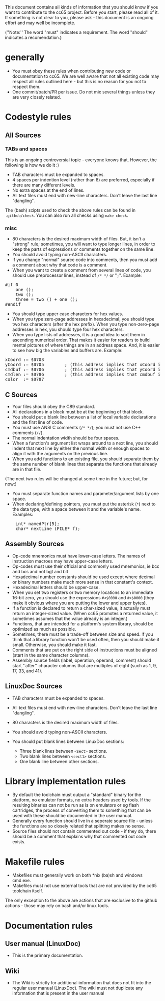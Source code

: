 This document contains all kinds of information that you should know if you want to contribute to the cc65 project. Before you start, please read all of it. If something is not clear to you, please ask - this document is an ongoing effort and may well be incomplete.

(''Note:'' The word "must" indicates a requirement.  The word "should" indicates a recomendation.)

# generally

* You must obey these rules when contributing new code or documentation to cc65. We are well aware that not all existing code may respect all rules outlined here - but this is no reason for you not to respect them.
* One commit/patch/PR per issue. Do not mix several things unless they are very closely related.

# Codestyle rules

## All Sources

### TABs and spaces

This is an ongoing controversial topic - everyone knows that. However, the following is how we do it :)

* TAB characters must be expanded to spaces.
* 4 spaces per indention level (rather than 8) are preferred, especially if there are many different levels.
* No extra spaces at the end of lines.
* All text files must end with new-line characters.  Don't leave the last line "dangling".

The (bash) scipts used to check the above rules can be found in ```.github/check```. You can also run all checks using ```make check```.

### misc

* 80 characters is the desired maximum width of files.  But, it isn't a "strong" rule; sometimes, you will want to type longer lines, in order to keep the parts of expressions or comments together on the same line.
* You should avoid typing non-ASCII characters.
* If you change "normal" source code into comments, then you must add a comment about why that code is a comment.
* When you want to create a comment from several lines of code, you should use preprocessor lines, instead of ```/* */``` or "```;```".  Example:
<pre>
#if 0
    one ();
    two ();
    three = two () + one ();
#endif
</pre>
* You should type upper case characters for hex values.
* When you type zero-page addresses in hexadecimal, you should type two hex characters (after the hex prefix).  When you type non-zero-page addresses in hex, you should type four hex characters.
* When you type lists of addresses, it is a good idea to sort them in ascending numerical order.  That makes it easier for readers to build mental pictures of where things are in an address space.  And, it is easier to see how big the variables and buffers are. Example:
<pre>
xCoord := $0703
yCoord := $0705        ; (this address implies that xCoord is 16 bits)
cmdbuf := $0706        ; (this address implies that yCoord is 8 bits)
cmdlen := $0786        ; (this address implies that cmdbuf is 128 bytes)
color  := $0787
</pre>

## C Sources

* Your files should obey the C89 standard.
* All declarations in a block must be at the beginning of that block.
* You should put a blank line between a list of local variable declarations and the first line of code.
* You must use ANSI C comments (```/* */```); you must not use C++ comments (```//```).
* The normal indentation width should be four spaces.
* When a function's argument list wraps around to a next line, you should indent that next line by either the normal width or enough spaces to align it with the arguments on the previous line.
* When you add functions to an existing file, you should separate them by the same number of blank lines that separate the functions that already are in that file.

(The next two rules will be changed at some time in the future; but, for now:)

* You must separate function names and parameter/argument lists by one space.
* When declaring/defining pointers, you must put the asterisk (```*```) next to the data type, with a space between it and the variable's name.  Examples:
<pre>
    int* namedPtr[5];
    char* nextLine (FILE* f);
</pre>

## Assembly Sources

* Op-code mnemonics must have lower-case letters.  The names of instruction macroes may have upper-case letters.
* Op-codes must use their official and commonly used mnemonics, ie bcc and bcs and not bgt and blt
* Hexadecimal number constants should be used except where decimal or binary numbers make much more sense in that constant's context.
* Hexadecimal letters should be upper-case.
* When you set two registers or two memory locations to an immediate 16-bit zero, you should use the expressions ```#<$0000``` and ```#>$0000``` (they make it obvious where you are putting the lower and upper bytes).
* If a function is declared to return a char-sized value, it actually must return an integer-sized value.  (When cc65 promotes a returned value, it sometimes assumes that the value already is an integer.)
* Functions, that are intended for a platform's system library, should be optimized as much as possible.
* Sometimes, there must be a trade-off between size and speed.  If you think that a library function won't be used often, then you should make it small.  Otherwise, you should make it fast.
* Comments that are put on the right side of instructions must be aligned (start in the same character columns).
* Assembly source fields (label, operation, operand, comment) should start ''after'' character columns that are multiples of eight (such as 1, 9, 17, 33, and 41).
  
## LinuxDoc Sources

* TAB characters must be expanded to spaces.
* All text files must end with new-line characters.  Don't leave the last line "dangling".
* 80 characters is the desired maximum width of files.
* You should avoid typing non-ASCII characters.

* You should put blank lines between LinuxDoc sections:
  * Three blank lines between ```<sect>``` sections.
  * Two blank lines between ```<sect1>``` sections.
  * One blank line between other sections.

# Library implementation rules

* By default the toolchain must output a "standard" binary for the platform, no emulator formats, no extra headers used by tools. If the resulting binaries can not be run as is on emulators or eg flash cartridges, the process of converting them to something that can be used with these should be documented in the user manual.
* Generally every function should live in a seperate source file - unless the functions are so closely related that splitting makes no sense.
* Source files should not contain commented out code - if they do, there should be a comment that explains why that commented out code exists.

# Makefile rules

* Makefiles must generally work on both *nix (ba)sh and windows cmd.exe.
* Makefiles must not use external tools that are not provided by the cc65 toolchain itself.

The only exception to the above are actions that are exclusive to the github actions - those may rely on bash and/or linux tools.

# Documentation rules

## User manual (LinuxDoc)

* This is the primary documentation.

## Wiki

* The Wiki is strictly for additional information that does not fit into the regular user manual (LinuxDoc). The wiki must not duplicate any information that is present in the user manual
